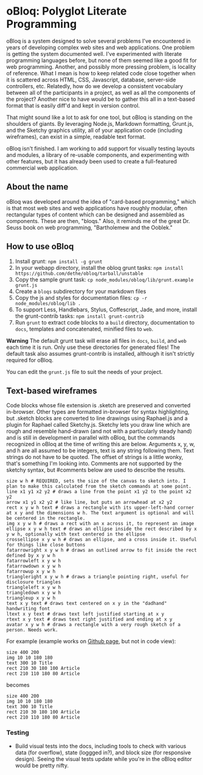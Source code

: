 # oBloq: Polyglot Literate Programming

oBloq is a system designed to solve several problems I've encountered in years of developing complex web sites and web applications. One problem is getting the system documented well. I've experimented with literate programming languages before, but none of them seemed like a good fit for web programming. Another, and possibly more pressing problem, is locality of reference. What I mean is how to keep related code close together when it is scattered across HTML, CSS, Javascript, database, server-side controllers, etc. Relatedly, how do we develop a consistent vocabulary between all of the participants in a project, as well as all the components of the project? Another nice to have would be to gather this all in a text-based format that is easily diff'd and kept in version control.

That might sound like a lot to ask for one tool, but oBloq is standing on the shoulders of giants. By leveraging Node.js, Markdown formatting, Grunt.js, and the Sketchy graphics utility, all of your application code (including wireframes), can exist in a simple, readable text format.

oBloq isn't finished. I am working to add support for visually testing layouts and modules, a library of re-usable components, and experimenting with other features, but it has already been used to create a full-featured commercial web application.

## About the name

oBloq was developed around the idea of "card-based programming," which is that most web sites and web applications have roughly modular, often rectangular types of content which can be designed and assembled as components. These are then, "bloqs." Also, it reminds me of the great Dr. Seuss book on web programming, "Bartholemew and the Ooblek."

## How to use oBloq

1. Install grunt: `npm install -g grunt`
2. In your webapp directory, install the obloq grunt tasks: `npm install https://github.com/dethe/obloq/tarball/unstable`
3. Copy the sample grunt task: `cp node_modules/obloq/lib/grunt.example grunt.js`
4. Create a `bloqs` subdirectory for your markdown files
5. Copy the js and styles for documentation files: `cp -r node_modules/obloq/lib .`
6. To support Less, Handlebars, Stylus, Coffescript, Jade, and more, install the grunt-contrib tasks: `npm install grunt-contrib`
7. Run `grunt` to extract code blocks to a `build` directory, documentation to `docs`, templates and concatenated, minified files to `web`.

**Warning** The default grunt task will erase all files in `docs`, `build`, and `web` each time it is run. Only use these directories for generated files! The default task also assumes grunt-contrib is installed, although it isn't strictly required for oBloq.

You can edit the `grunt.js` file to suit the needs of your project.

## Text-based wireframes

Code blocks whose file extension is .sketch are preserved and converted in-browser. Other types are formatted in-browser for syntax highlighting, but .sketch blocks are converted to line drawings using Raphael.js and a plugin for Raphael called Sketchy.js. Sketchy lets you draw line which are rough and resemble hand-drawn (and not with a particularly steady hand) and is still in development in parallel with oBloq, but the commands recognized in oBloq at the time of writing this are below. Arguments x, y, w, and h are all assumed to be integers, text is any string following them. Text strings do not have to be quoted. The offset of strings is a little wonky, that's something I'm looking into. Comments are not supported by the sketchy syntax, but #comments below are used to describe the results.

``` text
size w h # REQUIRED, sets the size of the canvas to sketch into. I plan to make this calculated from the sketch commands at some point.
line x1 y1 x2 y2 # draws a line from the point x1 y2 to the point x2 y2
arrow x1 y1 x2 y2 # like line, but puts an arrowhead at x2 y2
rect x y w h text # draws a rectangle with its upper-left-hand corner at x y and the dimensions w h. The text argument is optional and will be centered in the rectangle.
img x y w h # draws a rect with an x across it, to represent an image
ellipse x y w h text # draws an ellipse inside the rect described by x y w h, optionally with text centered in the ellipse
crossellipse x y w h # draws an ellipse, and a cross inside it. Useful for things like close buttons
fatarrowright x y w h # draws an outlined arrow to fit inside the rect defined by x y w h
fatarrowleft x y w h
fatarrowdown x y w h
fatarrowup x y w h
triangleright x y w h # draws a triangle pointing right, useful for disclosure triangles
triangleleft x y w h
triangledown x y w h
triangleup x y w h
text x y text # draws text centered on x y in the "dadhand" handwriting font
ltext x y text # draws text left justified starting at x y
rtext x y text # draws text right justified and ending at x y
avatar x y w h # draws a rectangle with a very rough sketch of a person. Needs work.
```
    
For example (example works on [Github page](http://dethe.github.com/obloq/), but not in code view):

``` text
size 400 200
img 10 10 180 180
text 300 10 Title
rect 210 30 180 100 Article
rect 210 110 180 80 Article
```

becomes

``` sketch
size 400 200
img 10 10 180 180
text 300 10 Title
rect 210 30 180 100 Article
rect 210 110 180 80 Article
```

### Testing

* Build visual tests into the docs, including tools to check with various data (for overflow), state (loggged in?), and block size (for responsive design). Seeing the visual tests update while you're in the oBloq editor would be pretty nifty.

    
<script src="http://dethe.github.com/obloq/lib/loader.js"></script>

